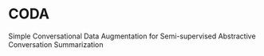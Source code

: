 # CODA
Simple Conversational Data Augmentation for Semi-supervised Abstractive Conversation Summarization
